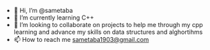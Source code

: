 - 👋 Hi, I’m @sametaba
- 🌱 I’m currently learning C++
- 💞️ I’m looking to collaborate on projects to help me through my cpp learning and advance my skills on data structures and alghortihms
- 📫 How to reach me sametaba1903@gmail.com


<!---
sametaba/sametaba is a ✨ special ✨ repository because its `README.md` (this file) appears on your GitHub profile.
You can click the Preview link to take a look at your changes.
--->
